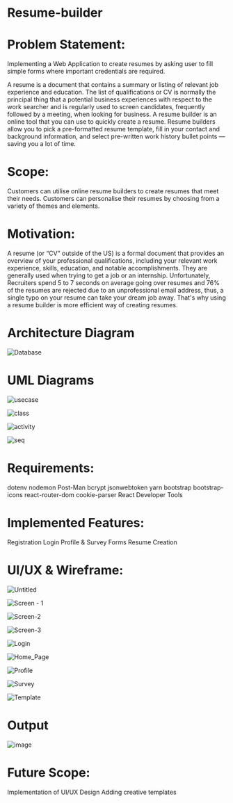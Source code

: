 # Resume-builder

# Problem Statement:
Implementing a Web Application to create resumes by asking user to fill simple forms where important credentials are required. 

A  resume is a document that contains a summary or listing of relevant job experience  and education. The list of qualifications or CV is normally the principal thing that a potential business experiences with respect to the work searcher and is regularly used to screen candidates, frequently followed by a meeting, when looking for business. 
A resume builder is an online tool that you can use to quickly create a resume. Resume builders allow you to pick a pre-formatted resume template, fill in your contact and background information, and select pre-written work history bullet points — saving you a lot of time.


# Scope:
Customers can utilise online resume builders to create resumes that meet their needs. Customers can personalise their resumes by choosing from a variety of themes and elements.


# Motivation:
A resume (or “CV” outside of the US) is a formal document that provides an overview of your professional qualifications, including your relevant work experience, skills, education, and notable accomplishments. They are generally used when trying to get a job or an internship. Unfortunately, Recruiters spend 5 to 7 seconds on average going over resumes and 76% of the resumes are rejected due to an unprofessional email address, thus, a single typo on your resume can take your dream job away. That's why using a resume builder is more efficient way of creating resumes.



# Architecture Diagram
![Database](https://user-images.githubusercontent.com/82507299/204210355-c8ba7cfd-6c92-4dc5-87b2-22a7f99e1634.jpg)



# UML Diagrams
![usecase](https://user-images.githubusercontent.com/82507299/204210321-a5548fdf-6d54-410a-9cf8-e0a7cb1e69b5.png)

![class](https://user-images.githubusercontent.com/82507299/204210307-0376ca00-a11f-4f0e-885e-fcc88d1020b7.png)

![activity](https://user-images.githubusercontent.com/82507299/204210299-5d21013c-e1b6-4947-892d-ac2b202aed59.png)

![seq](https://user-images.githubusercontent.com/82507299/204210315-df21f895-fb83-4ded-b3a7-376c5a900083.png)


# Requirements:
dotenv
nodemon
Post-Man
bcrypt
jsonwebtoken
yarn
bootstrap
bootstrap-icons
react-router-dom
cookie-parser
React Developer Tools 


# Implemented Features:
Registration
Login
Profile & Survey Forms
Resume Creation



# UI/UX & Wireframe:

![Untitled](https://user-images.githubusercontent.com/82507299/204211438-20a49be4-5f63-4a4c-99ac-4e55b59d8c75.jpg)


![Screen - 1](https://user-images.githubusercontent.com/82507299/202916892-80851525-a0a4-4e36-a4c0-eea288baa7ab.png)

![Screen-2](https://user-images.githubusercontent.com/82507299/202916895-7c975c73-916f-493c-9453-37e4abd9b2b1.png)

![Screen-3](https://user-images.githubusercontent.com/82507299/202916897-98dc56cb-ce94-4179-b065-b051f4a77c9e.png)

![Login](https://user-images.githubusercontent.com/82507299/202916904-3548d70f-56b1-4735-9cee-1cee8189a6b8.png)

![Home_Page](https://user-images.githubusercontent.com/82507299/204210128-7e2a4ef6-3d51-4785-a9db-481e38ae4fe6.png)

![Profile](https://user-images.githubusercontent.com/82507299/204210168-190367c2-a0ff-4398-83a2-c5dfc5ac8ed7.png)

![Survey](https://user-images.githubusercontent.com/82507299/204210175-c30baf8d-bcda-432f-a58e-a139f62cc789.png)

![Template](https://user-images.githubusercontent.com/82507299/204210185-4e6d02da-f480-45b9-a554-f1b6f0bebf4d.png)


# Output
![image](https://user-images.githubusercontent.com/82507299/204262720-53e2fb53-a862-4fbf-8d48-e0022ef19c1e.png)




# Future Scope:
Implementation of UI/UX Design
Adding creative templates













